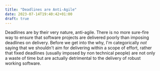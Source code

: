 ```yaml
---
title: "Deadlines are Anti-Agile"
date: 2023-07-14T19:40:42+01:00
draft: true
---
```


Deadlines are by their very nature, anti-agile. There is no more sure-fire way to ensure that software projects are delivered poorly
than imposing deadlines on delivery. Before we get into the why, I'm categorically _not_ saying that we shouldn't aim for delivering
within a scope of effort, rather that fixed deadlines (usually imposed by non technical people) are not only a waste of time but are 
actually detrimental to the delivery of robust working software.
